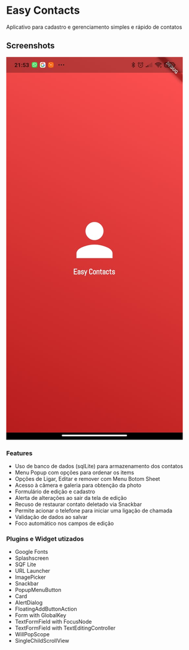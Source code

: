 # Easy Contacts

Aplicativo para cadastro e gerenciamento simples e rápido de contatos

## Screenshots

![app](docs/screenshots/all.jpeg)

### Features

 - Uso de banco de dados (sqlLite) para armazenamento dos contatos
 - Menu Popup com opções para ordenar os items
 - Opções de Ligar, Editar e remover com Menu Botom Sheet
 - Acesso à câmera e galeria para obtenção da photo
 - Formulário de edição e cadastro
 - Alerta de alterações ao sair da tela de edição
 - Recuso de restaurar contato deletado via Snackbar
 - Permite acionar o telefone para iniciar uma ligação de chamada
 - Validação de dados ao salvar
 - Foco automático nos campos de edição

### Plugins e Widget utizados

- Google Fonts
- Splashscreen
- SQF Lite
- URL Launcher
- ImagePicker
- Snackbar
- PopupMenuButton
- Card
- AlertDialog
- FloatingAddButtonAction
- Form with GlobalKey
- TextFormField with FocusNode
- TextFormField with TextEditingController
- WillPopScope
- SingleChildScrollView

    